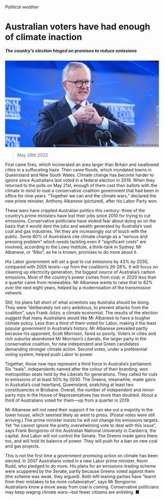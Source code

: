###### Political weather

# Australian voters have had enough of climate inaction 

##### The country’s election hinged on promises to reduce emissions 

![image](images/20220528_ASP005.jpg) 

> May 26th 2022 

First came fires, which incinerated an area larger than Britain and swallowed cities in a suffocating haze. Then came floods, which inundated towns in Queensland and New South Wales. Climate change has become harder to ignore since Australians last voted in a federal election in 2019. When they returned to the polls on May 21st, enough of them cast their ballots with the climate in mind to oust a conservative coalition government that had been in office for nine years. “Together we can end the climate wars,” declared the new prime minister, Anthony Albanese (pictured), after his Labor Party won.

These wars have crippled Australian politics this century: three of the country’s prime ministers have lost their jobs since 2010 for trying to cut emissions. Conservative politicians have stoked fear about doing so on the basis that it would dent the jobs and wealth generated by Australia’s vast coal and gas industries. Yet they are increasingly out of touch with the public. Some 60% of Australians cite climate change as a “serious and pressing problem” which needs tackling even if “significant costs” are involved, according to the Lowy Institute, a think-tank in Sydney. Mr Albanese, or “Albo”, as he is known, promises to do more about it.

His Labor government will set a goal to cut emissions by 43% by 2030, compared with 2005 levels—up from the coalition’s 26-28%. It will focus on cleaning up electricity generation, the biggest source of Australia’s carbon emissions. Most of the country’s power comes from coal; in 2020 less than a quarter came from renewables. Mr Albanese wants to raise that to 82% over the next eight years, helped by a modernisation of the transmission network. 

Still, his plans fall short of what scientists say Australia should be doing. They were “deliberately not very ambitious, to prevent attacks from the coalition”, says Frank Jotzo, a climate economist. The results of the election suggest that many Australians would like Mr Albanese to have a tougher climate policy. Less than a third of them voted for Labor, making it the least popular government in Australia’s history. Mr Albanese prevailed partly because his opponent, Scott Morrison, fared so poorly. Voters in cities and rich suburbs abandoned Mr Morrison’s Liberals, the larger party in the conservative coalition, for new independent and Green candidates demanding stronger climate action. Second votes, under a preferential voting system, helped push Labor to power.

Together, those new mps represent a third force in Australia’s parliament. Six “teals”, independents named after the colour of their branding, won metropolitan seats held by the Liberals for generations. They called for cuts to emissions of at least 50% by 2030. The Greens, meanwhile, made gains in Australia’s coal heartland, Queensland, snatching at least two constituencies in Brisbane. Overall, the number of independent and minor-party mps in the House of Representatives has more than doubled. About a third of Australians voted for them—up from a quarter in 2019. 

Mr Albanese will not need their support if he can eke out a majority in the lower house, which seemed likely as  went to press. (Postal votes were still arriving.) The prime minister insists he will not change his emissions targets. Yet “he cannot ignore the pretty overwhelming vote to deal with this issue”, says Frank Bongiorno of the Australian National University in Canberra, the capital. And Labor will not control the Senate. The Greens made gains there too, and will hold its balance of power. They will push for a ban on new coal and gas projects.

This is not the first time a government promising action on climate has been elected. In 2007 Australians voted in a new Labor prime minister, Kevin Rudd, who pledged to do more. His plans for an emissions-trading scheme were scuppered by the Senate, partly because Greens voted against them (the scheme was weak, they argued). Both left-leaning parties have “learnt from their mistakes to be more collaborative”, says Mr Bongiorno. Australians know a move away from coal is coming. Conservative politicians may keep waging climate wars—but fewer citizens are enlisting. ■

